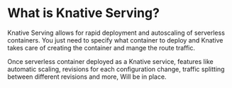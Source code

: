 # What is Knative Serving?
Knative Serving allows for rapid deployment and autoscaling of serverless containers. You just need to specify what container to deploy and Knative takes care of creating the container and mange the route traffic. 

Once serverless container deployed as a Knative service, features like automatic scaling, revisions for each configuration change, traffic splitting between different revisions and more, Will be in place.

